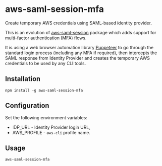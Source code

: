 # aws-saml-session-mfa

Create temporary AWS credentials using SAML-based identity provider.

This is an evolution of [aws-saml-session](https://www.npmjs.com/package/aws-saml-session) package which adds support for multi-factor authentication (MFA) flows.

It is using a web browser automation library [Puppeteer](https://pptr.dev/) to go through the standard login process (including any MFA if required), then intercepts the SAML response from Identity Provider and creates the temporary AWS credentials to be used by any CLI tools.

## Installation

```
npm install -g aws-saml-session-mfa
```

## Configuration

Set the following environment variables:

- IDP_URL - Identity Provider login URL,
- AWS_PROFILE - `aws-cli` profile name.

## Usage

```
aws-saml-session-mfa
```
